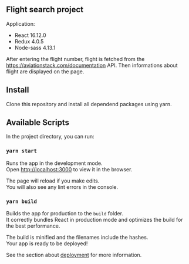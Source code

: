 
## Flight search project

Application:

- React 16.12.0
- Redux 4.0.5
- Node-sass 4.13.1

After entering the flight number, flight is fetched from the https://aviationstack.com/documentation API. Then informations about flight are displayed on the page.

## Install 

Clone this repository and install all dependend packages using yarn.


## Available Scripts

In the project directory, you can run:

### `yarn start`

Runs the app in the development mode.<br />
Open [http://localhost:3000](http://localhost:3000) to view it in the browser.

The page will reload if you make edits.<br />
You will also see any lint errors in the console.

### `yarn build`

Builds the app for production to the `build` folder.<br />
It correctly bundles React in production mode and optimizes the build for the best performance.

The build is minified and the filenames include the hashes.<br />
Your app is ready to be deployed!

See the section about [deployment](https://facebook.github.io/create-react-app/docs/deployment) for more information.


